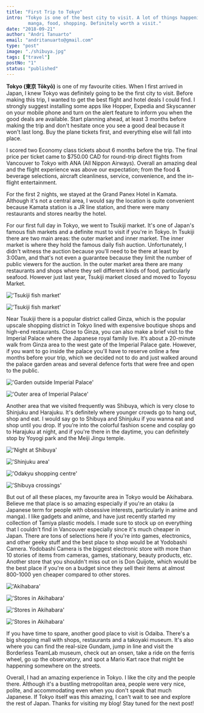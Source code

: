 ```yaml
---
title: "First Trip to Tokyo"
intro: "Tokyo is one of the best city to visit. A lot of things happening in that city from nightlife, electronic,
        manga, food, shopping. Definitely worth a visit."
date: "2018-09-21"
author: "Andri Tanuarto"
email: "andritanuarto@gmail.com"
type: "post"
image: "./shibuya.jpg"
tags: ["travel"]
postNo: "1"
status: "published"
---
```


**<span class="first-letter">T</span>okyo (東京 Tōkyō)** is one of my favourite cities. When I first arrived in Japan, I knew Tokyo was definitely going to be the first city to visit. Before making this trip, I wanted to get the best flight and hotel deals I could find. I strongly suggest installing some apps like Hopper, Expedia and Skyscanner on your mobile phone and turn on the alert feature to inform you when the good deals are available. Start planning ahead, at least 3 months before making the trip and don't hesitate once you see a good deal because it won't last long. Buy the plane tickets first, and everything else will fall into place.

I scored two Economy class tickets about 6 months before the trip. The final price per ticket came to $750.00 CAD for round-trip direct flights from Vancouver to Tokyo with ANA (All Nippon Airways). Overall an amazing deal and the flight experience was above our expectation; from the food & beverage selections, aircraft cleanliness, service, convenience, and the in-flight entertainment.

For the first 2 nights, we stayed at the Grand Panex Hotel in Kamata. Although it's not a central area, I would say the location is quite convenient because Kamata station is a JR line station, and there were many restaurants and stores nearby the hotel.

For our first full day in Tokyo, we went to Tsukiji market. It's one of Japan's famous fish markets and a definite must to visit if you're in Tokyo. In Tsukiji there are two main areas: the outer market and inner market. The inner market is where they hold the famous daily fish auction. Unfortunately, I didn't witness the auction because you'll need to be there at least by 3:00am, and that's not even a guarantee because they limit the number of public viewers for the auction. In the outer market area there are many restaurants and shops where they sell different kinds of food, particularly seafood. However just last year, Tsukiji market closed and moved to Toyosu Market.

!['Tsukiji fish market'](../../../img/journals/001/DSCF2623.jpg)

!['Tsukiji fish market'](../../../img/journals/001/DSCF2626.jpg)

Near Tsukiji there is a popular district called Ginza, which is the popular upscale shopping district in Tokyo lined with expensive boutique shops and high-end restaurants. Close to Ginza, you can also make a brief visit to the Imperial Palace where the Japanese royal family live. It’s about a 20-minute walk from Ginza area to the west gate of the Imperial Palace gate. However, if you want to go inside the palace you'll have to reserve online a few months before your trip, which we decided not to do and just walked around the palace garden areas and several defence forts that were free and open to the public.

!['Garden outside Imperial Palace'](../../../img/journals/001/DSCF2661.jpg)

!['Outer area of Imperial Palace'](../../../img/journals/001/DSCF2665.jpg)

Another area that we visited frequently was Shibuya, which is very close to Shinjuku and Harajuku. It's definitely where younger crowds go to hang out, shop and eat.  I would say go to Shibuya and Shinjuku if you wanna eat and shop until you drop. If you’re into the colorful fashion scene and cosplay go to Harajuku at night, and if you're there in the daytime, you can definitely stop by Yoyogi park and the Meiji Jingu temple.

!['Night at Shibuya'](../../../img/journals/001/IMG_1664.jpg)

!['Shinjuku area'](../../../img/journals/001/IMG_1939.jpg)

!['Odakyu shopping centre'](../../../img/journals/001/IMG_1728.jpg)

!['Shibuya crossings'](../../../img/journals/001/IMG_1723.jpg)

But out of all these places, my favourite area in Tokyo would be Akihabara. Believe me that place is so amazing especially if you're an otaku (a Japanese term for people with obsessive interests, particularly in anime and manga). I like gadgets and anime, and have just recently started my collection of Tamiya plastic models. I made sure to stock up on everything that I couldn’t find in Vancouver especially since it's much cheaper in Japan. There are tons of selections here if you're into games, electronics, and other geeky stuff and the best place to shop would be at Yodobashi Camera. Yodobashi Camera is the biggest electronic store with more than 10 stories of items from cameras, games, stationary, beauty products, etc. Another store that you shouldn't miss out on is Don Quijote, which would be the best place if you're on a budget since they sell their items at almost 800-1000 yen cheaper compared to other stores.

!['Akihabara'](../../../img/journals/001/DSCF2630.jpg)

!['Stores in Akihabara'](../../../img/journals/001/DSCF2632.jpg)

!['Stores in Akihabara'](../../../img/journals/001/DSCF2631.jpg)

!['Stores in Akihabara'](../../../img/journals/001/DSCF2634.jpg)

If you have time to spare, another good place to visit is Odaiba. There's a big shopping mall with shops, restaurants and a takoyaki museum. It's also where you can find the real-size Gundam, jump in line and visit the Borderless TeamLab museum, check out an onsen, take a ride on the ferris wheel, go up the observatory, and spot a Mario Kart race that might be happening somewhere on the streets.

Overall, I had an amazing experience in Tokyo. I like the city and the people there. Although it's a bustling metropolitan area, people were very nice, polite, and accommodating even when you don't speak that much Japanese. If Tokyo itself was this amazing, I can't wait to see and explore the rest of Japan. Thanks for visiting my blog! Stay tuned for the next post!

